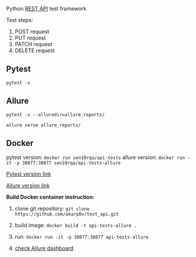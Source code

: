 Python [REST API](https://gorest.co.in) test framework

Test steps:
1. POST request
2. PUT request
3. PATCH request
4. DELETE request

Pytest
---

`pytest -v`

Allure
---

`pytest -v --alluredir=allure_reports/`

`allure serve allure_reports/`


Docker
---
pytest version:
`docker run sen10rqa/api-tests`
allure version:
`docker run -it -p 38077:38077 sen10rqa/api-tests-allure`

[Pytest version link](https://hub.docker.com/repository/docker/sen10rqa/api-tests)

[Allure version link](https://hub.docker.com/repository/docker/sen10rqa/api-tests-allure)

**Build Docker container instruction:**

1. clone git repository: `git clone https://github.com/akarp0v/test_api.git`

2. build image:
`docker build -t api-tests-allure .`

3. run:
`docker run -it -p 38077:38077 api-tests-allure`

4. [check Allure dashboard](http://localhost:38077/index.html)
